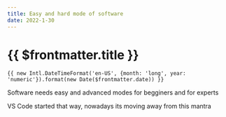 ```yaml
---
title: Easy and hard mode of software
date: 2022-1-30
---
```

# {{ $frontmatter.title }}

`{{ new Intl.DateTimeFormat('en-US', {month: 'long', year: 'numeric'}).format(new Date($frontmatter.date)) }}`

Software needs easy and advanced modes
for begginers and for experts

VS Code started that way, nowadays its moving away from this mantra
